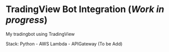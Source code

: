 # TradingView Bot Integration  (_Work in progress_)
My tradingbot using TradingView

Stack: Python - AWS Lambda - APIGateway (To be Add)
